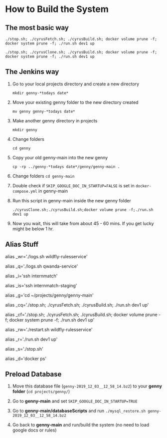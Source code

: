 # How to Build the System

## The most basic way

`./stop.sh; ./cyrusFetch.sh; ./cyrusBuild.sh; docker volume prune -f; docker system prune -f; ./run.sh dev1 up`

`./stop.sh; ./cyrusClone.sh; ./cyrusBuild.sh; docker volume prune -f; docker system prune -f; ./run.sh dev1 up`

## The Jenkins way
1. Go to your local projects directory and create a new directory 

    `mkdir genny-*todays date*`

2. Move your existing genny folder to the new directory created 

    `mv genny genny-*todays date*`

3. Make another genny directory in projects 

    `mkdir genny`
    
4. Change folders

    `cd genny`
5. Copy your old genny-main into the new genny 

    `cp -rp ../genny-*todays date*/genny/genny-main .`
6. Change folders
    `cd genny-main`
7. Double check if `SKIP_GOOGLE_DOC_IN_STARTUP=FALSE` is set in `docker-compose.yml` in genny-main

8. Run this script in genny-main inside the new genny folder 
    
    `./cyrusClone.sh;./cyrusBuild.sh;docker volume prune -f;./run.sh dev1 up`

9. Now you wait, this will take from about 45 - 60 mins. If you get lucky might be below 1 hr.

## Alias Stuff

alias _wr='./logs.sh wildfly-rulesservice'

alias _q='./logs.sh qwanda-service'

alias _i='ssh internmatch'

alias _is='ssh internmatch-staging'

alias _g='cd ~/projects/genny/genny-main'

alias _cq='./stop.sh; ./cyrusFetch.sh; ./cyrusBuild.sh; ./run.sh dev1 up'

alias _cf='./stop.sh; ./cyrusFetch.sh; ./cyrusBuild.sh; docker volume prune -f; docker system prune -f; ./run.sh dev1 up'

alias _rw='./restart.sh wildfly-rulesservice'

alias _r='./run.sh dev1 up'

alias _s='./stop.sh'

alias _d='docker ps'

## Preload Database

1. Move this database file (`genny-2019_12_03__12_58_14.bz2`) to your **genny folder** (`cd projects/genny/`)

2. Go to **genny-main** and set `SKIP_GOOGLE_DOC_IN_STARTUP=TRUE`

3. Go to **genny-main/databaseScripts** and run `./mysql_restore.sh genny-2019_12_03__12_58_14.bz2`

4. Go back to **genny-main** and run/build the system (no need to load google docs or rules)